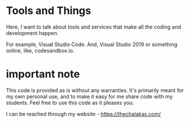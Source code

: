 # Tools and Things

Here, I want to talk about tools and services that make all the coding and development happen. 

For example, Visual Studio Code. And, Visual Studio 2019 or something online, like, codesandbox.io.

# important note 

This code is provided as is without any warranties. It's primarily meant for my own personal use, and to make it easy for me share code with my students. Feel free to use this code as it pleases you.

I can be reached through my website - https://thechalakas.com/